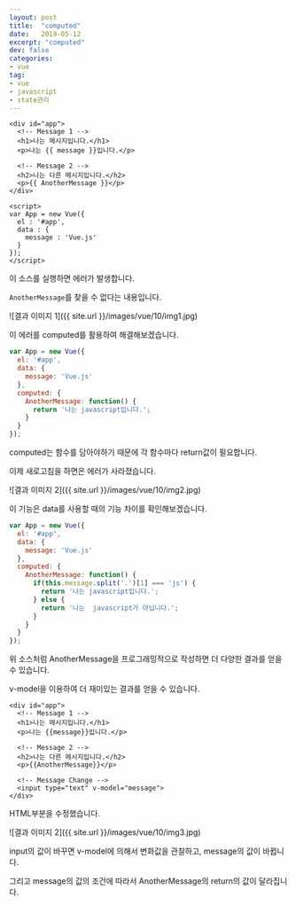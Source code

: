 ```yaml
---
layout: post
title:  "computed"
date:   2019-05-12
excerpt: "computed"
dev: false
categories:
- vue
tag:
- vue
- javascript
- state관리
---
```


```vue
<div id="app">
  <!-- Message 1 -->
  <h1>나는 메시지입니다.</h1>
  <p>나는 {{ message }}입니다.</p>

  <!-- Message 2 -->
  <h2>나는 다른 메시지입니다.</h2>
  <p>{{ AnotherMessage }}</p>
</div>

<script>
var App = new Vue({
  el : '#app',  
  data : {
    message : 'Vue.js'
  }
});
</script>
```

이 소스를 실행하면 에러가 발생합니다.

`AnotherMessage`를 찾을 수 없다는 내용입니다.

![결과 이미지 1]({{ site.url }}/images/vue/10/img1.jpg)

이 에러를 computed를 활용하여 해결해보겠습니다.

```javascript
var App = new Vue({
  el: '#app',
  data: {
    message: 'Vue.js'
  },
  computed: {
    AnotherMessage: function() {
      return '나는 javascript입니다.';
    }
  }
});
```

computed는 함수를 담아야하기 때문에 각 함수마다 return값이 필요합니다.

이제 새로고침을 하면은 에러가 사라졌습니다.

![결과 이미지 2]({{ site.url }}/images/vue/10/img2.jpg)

이 기능은 data를 사용할 때의 기능 차이를 확인해보겠습니다.

```javascript
var App = new Vue({
  el: '#app',
  data: {
    message: 'Vue.js'
  },
  computed: {
    AnotherMessage: function() {
      if(this.message.split('.')[1] === 'js') {
        return '나는 javascript입니다.';
      } else {
        return '나는  javascript가 아닙니다.';
      }
    }
  }
});
```

위 소스처럼 AnotherMessage을 프로그래밍적으로 작성하면 더 다양한 결과를 얻을 수 있습니다.

v-model을 이용하여 더 재미있는 결과를 얻을 수 있습니다.

```vue
<div id="app">
  <!-- Message 1 -->
  <h1>나는 메시지입니다.</h1>
  <p>나는 {{message}}입니다.</p>

  <!-- Message 2 -->
  <h2>나는 다른 메시지입니다.</h2>
  <p>{{AnotherMessage}}</p>

  <!-- Message Change -->
  <input type="text" v-model="message">
</div>
```

HTML부분을 수정했습니다.

![결과 이미지 2]({{ site.url }}/images/vue/10/img3.jpg)

input의 값이 바꾸면 v-model에 의해서 변화값을 관찰하고, message의 값이 바뀝니다.

그리고 message의 값의 조건에 따라서 AnotherMessage의 return의 값이 달라집니다.
